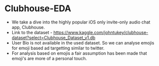 # Clubhouse-EDA
* We take a dive into the highly popular iOS only invite-only audio chat app, Clubhouse.
* Link to the dataset - https://www.kaggle.com/johntukey/clubhouse-dataset?select=Clubhouse_Dataset_v1.db 
* User Bio is not available in the used dataset. So we can analyse emojis for emoji based ad targetting similar to twitter. 
* For analysis based on emojis a fair assumption has been made that emoji's are more of a personal touch.

